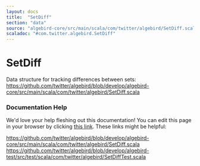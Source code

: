 ```yaml
---
layout: docs
title:  "SetDiff"
section: "data"
source: "algebird-core/src/main/scala/com/twitter/algebird/SetDiff.scala"
scaladoc: "#com.twitter.algebird.SetDiff"
---
```


# SetDiff

Data structure for tracking differences between sets: <https://github.com/twitter/algebird/blob/develop/algebird-core/src/main/scala/com/twitter/algebird/SetDiff.scala>

### Documentation Help

We'd love your help fleshing out this documentation! You can edit this page in your browser by clicking [this link](https://github.com/twitter/algebird/edit/develop/docs/src/main/tut/datatypes/set_diff.md). These links might be helpful:

https://github.com/twitter/algebird/blob/develop/algebird-core/src/main/scala/com/twitter/algebird/SetDiff.scala
https://github.com/twitter/algebird/blob/develop/algebird-test/src/test/scala/com/twitter/algebird/SetDiffTest.scala
